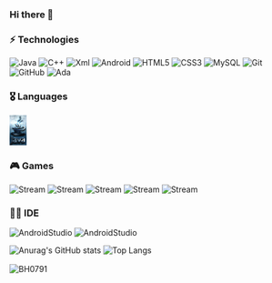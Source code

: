 ### Hi there 👋

### ⚡ Technologies

![Java](https://img.shields.io/badge/-java-E34A86?style=flat-square&logo=java)
![C++](https://img.shields.io/badge/-C++-00599C?style=flat-square&logo=c)
![Xml](https://img.shields.io/badge/Xml-14BF96?style=flate)
![Android](https://img.shields.io/badge/Android-3DDC84?style=f&logo=android&logoColor=black)
![HTML5](https://img.shields.io/badge/-HTML5-E34F26?style=flat-square&logo=html5&logoColor=white)
![CSS3](https://img.shields.io/badge/-CSS3-1572B6?style=flat-square&logo=css3)
![MySQL](https://img.shields.io/badge/-MySQL-black?style=flat-square&logo=mysql)
![Git](https://img.shields.io/badge/-Git-black?style=flat-square&logo=git)
![GitHub](https://img.shields.io/badge/-GitHub-181717?style=flat-square&logo=github)
![Ada](https://img.shields.io/badge/-ada-E34A86?style=flat-square&logo=ada)

### 🎖️ Languages

<img src="https://github.com/BH0791/BH0791/blob/main/imgs/Java-img.png" width="30">

### 🎮 Games

![Stream](https://img.shields.io/badge/Steam-000000?style=for-the-badge&logo=steam&logoColor=white)
![Stream](https://img.shields.io/badge/Battle.net-000?style=for-the-badge&logo=battle.net&logoColor=148EFF)
![Stream](https://img.shields.io/badge/Counter_Strike-000000?style=for-the-badge&logo=counter-strike&logoColor=3DDC84)
![Stream](https://img.shields.io/badge/Epic%20Games-000000?style=for-the-badge&logo=Epic%20Games&logoColor=white)
![Stream](https://img.shields.io/badge/Origin-000000?style=for-the-badge&logo=origin&logoColor=E34A86)

### 👩‍💻 IDE

![AndroidStudio](https://img.shields.io/badge/Android_Studio-3DDC84?style=for-the-badge&logo=android-studio&logoColor=white)
![AndroidStudio](https://img.shields.io/badge/Visual_Studio_Code-0078D4?style=for-the-badge&logo=visual%20studio%20code&logoColor=white)


![Anurag's GitHub stats](https://github-readme-stats.vercel.app/api?username=BH0791&show_icons=true&theme=radical)
![Top Langs](https://github-readme-stats.vercel.app/api/top-langs/?username=BH0791&hide=TeX&layout=compact)

<p><img align="center" src="https://github-readme-streak-stats.herokuapp.com/?user=BH0791&" alt="BH0791" /></p>

<!--
**BH0791/BH0791** is a ✨ _special_ ✨ repository because its `README.md` (this file) appears on your GitHub profile.

Here are some ideas to get you started:

- 🔭 I’m currently working on ...
- 🌱 I’m currently learning ...
- 👯 I’m looking to collaborate on ...
- 🤔 I’m looking for help with ...
- 💬 Ask me about ...
- 📫 How to reach me: ...
- 😄 Pronouns: ...
- ⚡ Fun fact: ...
-->
